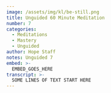 ```yaml
---
image: /assets/img/kl/be-still.png
title: Unguided 60 Minute Meditation
number: 7
categories:
  - Meditations
  - Mastery
  - Unguided
author: Hope Staff
notes: Unguided 7
embed: >-
  EMBED_GOES_HERE
transcript: >-
  SOME LINES OF TEXT START HERE
---
```


